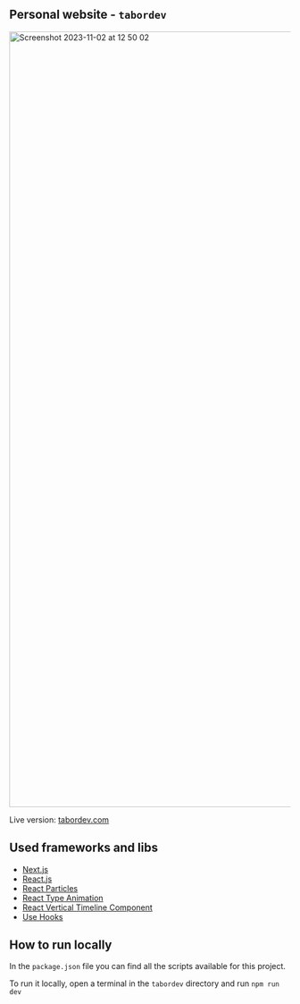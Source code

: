 ## Personal website - `tabordev`

<img width="1388" alt="Screenshot 2023-11-02 at 12 50 02" src="https://github.com/tabordafilipe/tabordev/assets/31484019/d7f98227-1138-42cf-8365-1dbbd6cd3b86">

Live version: [tabordev.com](https://tabordev.com)

## Used frameworks and libs

- [Next.js](https://tabordev.com)
- [React.js](https://react.dev)
- [React Particles](https://github.com/tsparticles/react)
- [React Type Animation](https://github.com/maxeth/react-type-animation)
- [React Vertical Timeline Component](https://github.com/stephane-monnot/react-vertical-timeline)
- [Use Hooks](https://usehooks-ts.com/)

## How to run locally

In the `package.json` file you can find all the scripts available for this project.

To run it locally, open a terminal in the `tabordev` directory and run
`npm run dev`
